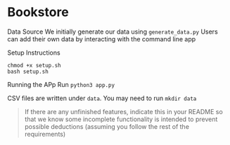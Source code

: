 # Bookstore

Data Source
We initially generate our data using `generate_data.py`
Users can add their own data by interacting with the command line app

Setup Instructions
```
chmod +x setup.sh
bash setup.sh
```

Running the APp
Run `python3 app.py`

CSV files are written under `data`. You may need to run `mkdir data`

> If there are any unfinished features, indicate this in your README so that we know some incomplete functionality is intended to prevent possible deductions (assuming you follow the rest of the requirements)


